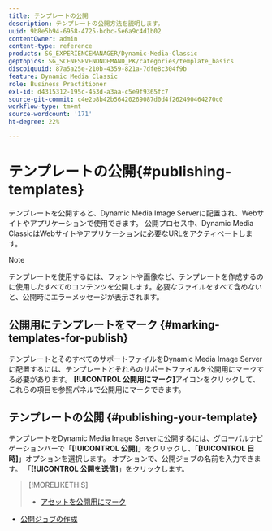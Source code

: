 ```yaml
---
title: テンプレートの公開
description: テンプレートの公開方法を説明します。
uuid: 9b8e5b94-6958-4725-bcbc-5e6a9c4d1b02
contentOwner: admin
content-type: reference
products: SG_EXPERIENCEMANAGER/Dynamic-Media-Classic
geptopics: SG_SCENESEVENONDEMAND_PK/categories/template_basics
discoiquuid: 87a5a25e-210b-4359-821a-7dfe8c304f9b
feature: Dynamic Media Classic
role: Business Practitioner
exl-id: d4315312-195c-453d-a3aa-c5e9f9365fc7
source-git-commit: c4e2b8b42b56420269087d0d4f262490464270c0
workflow-type: tm+mt
source-wordcount: '171'
ht-degree: 22%

---
```


# テンプレートの公開{#publishing-templates}

テンプレートを公開すると、Dynamic Media Image Serverに配置され、Webサイトやアプリケーションで使用できます。 公開プロセス中、Dynamic Media ClassicはWebサイトやアプリケーションに必要なURLをアクティベートします。

>[!NOTE]
>
>テンプレートを使用するには、フォントや画像など、テンプレートを作成するのに使用したすべてのコンテンツを公開します。必要なファイルをすべて含めないと、公開時にエラーメッセージが表示されます。

## 公開用にテンプレートをマーク {#marking-templates-for-publish}

テンプレートとそのすべてのサポートファイルをDynamic Media Image Serverに配置するには、テンプレートとそれらのサポートファイルを公開用にマークする必要があります。 **[!UICONTROL 公開用にマーク]**&#x200B;アイコンをクリックして、これらの項目を参照パネルで公開用にマークできます。

## テンプレートの公開 {#publishing-your-template}

テンプレートをDynamic Media Image Serverに公開するには、グローバルナビゲーションバーで「**[!UICONTROL 公開]**」をクリックし、「**[!UICONTROL 日時]**」オプションを選択します。 オプションで、公開ジョブの名前を入力できます。 「**[!UICONTROL 公開を送信]**」をクリックします。

>[!MORELIKETHIS]
>
>* [アセットを公開用にマーク](publishing-files.md#publish_after_uploading)
* [公開ジョブの作成](publishing-files.md#creating_a_publish_job)

